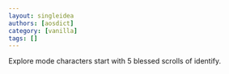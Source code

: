 ```yaml
---
layout: singleidea
authors: [aosdict]
category: [vanilla]
tags: []
---
```

Explore mode characters start with 5 blessed scrolls of identify.
